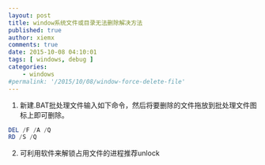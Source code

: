 ```yaml
---
layout: post
title: window系统文件或目录无法删除解决方法
published: true
author: xiemx
comments: true
date: 2015-10-08 04:10:01
tags: [ windows, debug ]
categories:
    - windows
#permalink: '/2015/10/08/window-force-delete-file'
---
```

1. 新建.BAT批处理文件输入如下命令，然后将要删除的文件拖放到批处理文件图标上即可删除。

```powershell
DEL /F /A /Q
RD /S /Q
```

2. 可利用软件来解锁占用文件的进程推荐unlock

